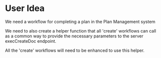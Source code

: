 # User Idea
We need a workflow for completing a plan in the Plan Management system

We need to also create a helper function that all 'create' workflows can call as a common way to provide the necessary parameters to the server execCreateDoc endpoint.

All the 'create' workflows will need to be enhanced to use this helper.